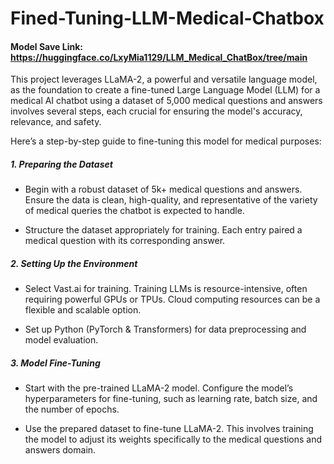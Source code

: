 # Fined-Tuning-LLM-Medical-Chatbox

#### Model Save Link: https://huggingface.co/LxyMia1129/LLM_Medical_ChatBox/tree/main

This project leverages LLaMA-2, a powerful and versatile language model, as the foundation to create a fine-tuned Large Language Model (LLM) for a medical AI chatbot using a dataset of 5,000 medical questions and answers involves several steps, each crucial for ensuring the model's accuracy, relevance, and safety. 

Here’s a step-by-step guide to fine-tuning this model for medical purposes:

##### 1. Preparing the Dataset

- Begin with a robust dataset of 5k+ medical questions and answers. Ensure the data is clean, high-quality, and representative of the variety of medical queries the chatbot is expected to handle.

- Structure the dataset appropriately for training. Each entry paired a medical question with its corresponding answer. 

##### 2. Setting Up the Environment

- Select Vast.ai for training. Training LLMs is resource-intensive, often requiring powerful GPUs or TPUs. Cloud computing resources can be a flexible and scalable option.

- Set up Python (PyTorch & Transformers) for data preprocessing and model evaluation.

##### 3. Model Fine-Tuning

- Start with the pre-trained LLaMA-2 model. Configure the model’s hyperparameters for fine-tuning, such as learning rate, batch size, and the number of epochs. 

- Use the prepared dataset to fine-tune LLaMA-2. This involves training the model to adjust its weights specifically to the medical questions and answers domain. 
